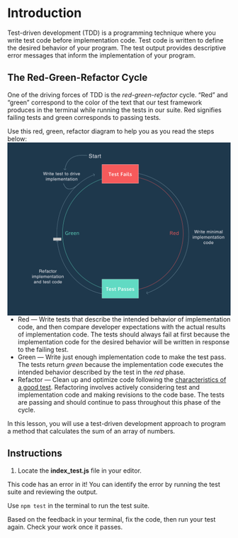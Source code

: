 # Introduction

Test-driven development (TDD) is a programming technique where you write test code before implementation code. Test code is written to define the desired behavior of your program. The test output provides descriptive error messages that inform the implementation of your program.

## The Red-Green-Refactor Cycle

One of the driving forces of TDD is the *red-green-refactor* cycle. “Red” and “green” correspond to the color of the text that our test framework produces in the terminal while running the tests in our suite. Red signifies failing tests and green corresponds to passing tests.

Use this red, green, refactor diagram to help you as you read the steps below:
<img src="red-green-refactor-tdd.png"
     style="float: left; margin-right: 10px;" />

- Red — Write tests that describe the intended behavior of implementation code, and then compare developer expectations with the actual results of implementation code. The tests should always fail at first because the implementation code for the desired behavior will be written in response to the failing test.
- Green — Write just enough implementation code to make the test pass. The tests return *green* because the implementation code executes the intended behavior described by the test in the *red* phase.
- Refactor — Clean up and optimize code following the [characteristics of a good test](good_test.md). Refactoring involves actively considering test and implementation code and making revisions to the code base. The tests are passing and should continue to pass throughout this phase of the cycle.

In this lesson, you will use a test-driven development approach to program a method that calculates the sum of an array of numbers.

## Instructions

1. Locate the **index_test.js** file in your editor.

This code has an error in it! You can identify the error by running the test suite and reviewing the output.

Use ``npm test`` in the terminal to run the test suite.

Based on the feedback in your terminal, fix the code, then run your test again. Check your work once it passes.